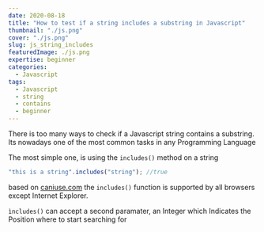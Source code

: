 ```yaml
---
date: 2020-08-18
title: "How to test if a string includes a substring in Javascript"
thumbnail: "./js.png"
cover: "./js.png"
slug: js_string_includes
featuredImage: ./js.png
expertise: beginner
categories:
  - Javascript
tags:
  - Javascript
  - string
  - contains
  - beginner
---
```


There is too many ways to check if a Javascript string contains a substring.
Its nowadays one of the most common tasks in any Programming Language

The most simple one, is using the `includes()` method on a string

```javascript
"this is a string".includes("string"); //true
```

based on [caniuse.com](https://caniuse.com/#search=includes) the `includes()` function is supported by all browsers except Internet Explorer.

`ìncludes()` can accept a second paramater, an Integer which Indicates the Position where to start searching for
